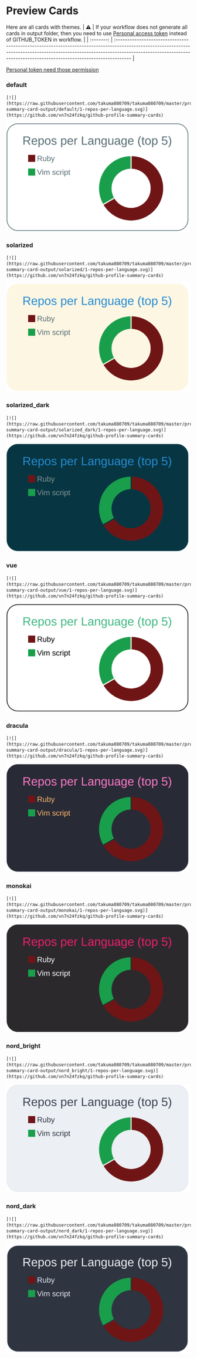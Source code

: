 
# Preview Cards

Here are all cards with themes.
| :warning: | If your workflow does not generate all cards in output folder, then you need to use [Personal access token](https://docs.github.com/en/actions/configuring-and-managing-workflows/creating-and-storing-encrypted-secrets) instead of GITHUB_TOKEN in workflow. |
| :-------: | :------------------------------------------------------------------------------------------------------------------------------------------------------------------------------------------------------------------------------------------------ |

[Personal token need those permission](https://github.com/vn7n24fzkq/github-profile-summary-cards/wiki/Personal-access-token-permissions)


### default


```
[![](https://raw.githubusercontent.com/takuma080709/takuma080709/master/profile-summary-card-output/default/1-repos-per-language.svg)](https://github.com/vn7n24fzkq/github-profile-summary-cards)
```
![](https://raw.githubusercontent.com/takuma080709/takuma080709/master/profile-summary-card-output/default/1-repos-per-language.svg)


### solarized


```
[![](https://raw.githubusercontent.com/takuma080709/takuma080709/master/profile-summary-card-output/solarized/1-repos-per-language.svg)](https://github.com/vn7n24fzkq/github-profile-summary-cards)
```
![](https://raw.githubusercontent.com/takuma080709/takuma080709/master/profile-summary-card-output/solarized/1-repos-per-language.svg)


### solarized_dark


```
[![](https://raw.githubusercontent.com/takuma080709/takuma080709/master/profile-summary-card-output/solarized_dark/1-repos-per-language.svg)](https://github.com/vn7n24fzkq/github-profile-summary-cards)
```
![](https://raw.githubusercontent.com/takuma080709/takuma080709/master/profile-summary-card-output/solarized_dark/1-repos-per-language.svg)


### vue


```
[![](https://raw.githubusercontent.com/takuma080709/takuma080709/master/profile-summary-card-output/vue/1-repos-per-language.svg)](https://github.com/vn7n24fzkq/github-profile-summary-cards)
```
![](https://raw.githubusercontent.com/takuma080709/takuma080709/master/profile-summary-card-output/vue/1-repos-per-language.svg)


### dracula


```
[![](https://raw.githubusercontent.com/takuma080709/takuma080709/master/profile-summary-card-output/dracula/1-repos-per-language.svg)](https://github.com/vn7n24fzkq/github-profile-summary-cards)
```
![](https://raw.githubusercontent.com/takuma080709/takuma080709/master/profile-summary-card-output/dracula/1-repos-per-language.svg)


### monokai


```
[![](https://raw.githubusercontent.com/takuma080709/takuma080709/master/profile-summary-card-output/monokai/1-repos-per-language.svg)](https://github.com/vn7n24fzkq/github-profile-summary-cards)
```
![](https://raw.githubusercontent.com/takuma080709/takuma080709/master/profile-summary-card-output/monokai/1-repos-per-language.svg)


### nord_bright


```
[![](https://raw.githubusercontent.com/takuma080709/takuma080709/master/profile-summary-card-output/nord_bright/1-repos-per-language.svg)](https://github.com/vn7n24fzkq/github-profile-summary-cards)
```
![](https://raw.githubusercontent.com/takuma080709/takuma080709/master/profile-summary-card-output/nord_bright/1-repos-per-language.svg)


### nord_dark


```
[![](https://raw.githubusercontent.com/takuma080709/takuma080709/master/profile-summary-card-output/nord_dark/1-repos-per-language.svg)](https://github.com/vn7n24fzkq/github-profile-summary-cards)
```
![](https://raw.githubusercontent.com/takuma080709/takuma080709/master/profile-summary-card-output/nord_dark/1-repos-per-language.svg)

